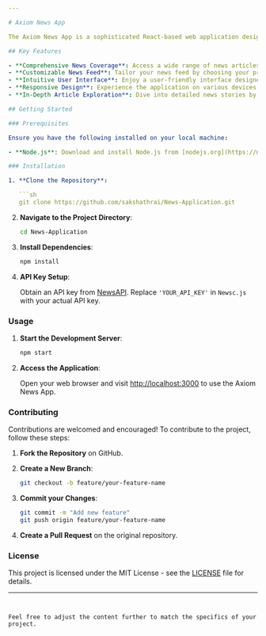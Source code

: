 ```yaml
---

# Axiom News App

The Axiom News App is a sophisticated React-based web application designed to provide users with a seamless experience of accessing top news headlines from around the world. This application allows users to explore diverse news categories, select specific countries, and navigate through pages of curated articles. Axiom News App is not just another news aggregator; it's a platform tailored for individuals who value staying informed with quality news content.

## Key Features

- **Comprehensive News Coverage**: Access a wide range of news articles from reputable sources globally.
- **Customizable News Feed**: Tailor your news feed by choosing your preferred country, category, and the number of articles to display.
- **Intuitive User Interface**: Enjoy a user-friendly interface designed for effortless navigation and seamless reading.
- **Responsive Design**: Experience the application on various devices with responsive design ensuring optimal user experience on desktops, tablets, and smartphones.
- **In-Depth Article Exploration**: Dive into detailed news stories by simply clicking on the headlines, providing a comprehensive understanding of current events.

## Getting Started

### Prerequisites

Ensure you have the following installed on your local machine:

- **Node.js**: Download and install Node.js from [nodejs.org](https://nodejs.org/).

### Installation

1. **Clone the Repository**:

   ```sh
   git clone https://github.com/sakshathrai/News-Application.git
   ```

2. **Navigate to the Project Directory**:

   ```sh
   cd News-Application
   ```

3. **Install Dependencies**:

   ```sh
   npm install
   ```

4. **API Key Setup**:

   Obtain an API key from [NewsAPI](https://newsapi.org/). Replace `'YOUR_API_KEY'` in `Newsc.js` with your actual API key.

### Usage

1. **Start the Development Server**:

   ```sh
   npm start
   ```

2. **Access the Application**:

   Open your web browser and visit [http://localhost:3000](http://localhost:3000) to use the Axiom News App.

### Contributing

Contributions are welcomed and encouraged! To contribute to the project, follow these steps:

1. **Fork the Repository** on GitHub.
2. **Create a New Branch**:

   ```sh
   git checkout -b feature/your-feature-name
   ```

3. **Commit your Changes**:

   ```sh
   git commit -m "Add new feature"
   git push origin feature/your-feature-name
   ```

4. **Create a Pull Request** on the original repository.

### License

This project is licensed under the MIT License - see the [LICENSE](LICENSE) file for details.

---
```


Feel free to adjust the content further to match the specifics of your project.
